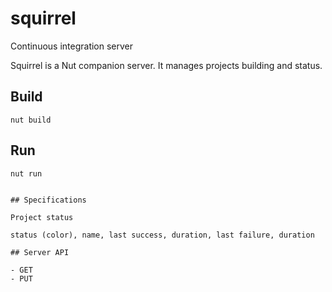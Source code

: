 # squirrel
Continuous integration server

Squirrel is a Nut companion server.
It manages projects building and status.

## Build
```
nut build
```

## Run
```
nut run
```
```

## Specifications

Project status

status (color), name, last success, duration, last failure, duration 

## Server API

- GET 
- PUT

